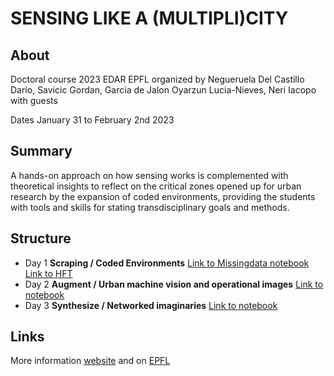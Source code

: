 # SENSING LIKE A (MULTIPLI)CITY

## About 

Doctoral course 2023  EDAR EPFL organized by Negueruela Del Castillo Darío, Savicic Gordan, Garcia de Jalon Oyarzun Lucia-Nieves, Neri Iacopo with guests

Dates January 31 to February 2nd 2023

## Summary 

A hands-on approach on how sensing works is complemented with theoretical insights to reflect on the critical zones opened up for urban research by the expansion of coded environments, providing the students with tools and skills for stating transdisciplinary goals and methods.

## Structure

- Day 1 **Scraping / Coded Environments** [Link to Missingdata notebook](https://colab.research.google.com/github/fleshgordo/sensinglikeamultiplicity/blob/main/day1/Missing_data.ipynb) [Link to HFT](https://colab.research.google.com/github/fleshgordo/sensinglikeamultiplicity/blob/main/day1/HFT_analysis.ipynb)
- Day 2 **Augment / Urban machine vision and operational images** [Link to notebook]()
- Day 3 **Synthesize / Networked imaginaries** [Link to notebook]()

## Links

More information [website](https://sensingmultiplicity.carrd.co/) and on [EPFL](https://edu.epfl.ch/coursebook/en/sensing-like-a-multipli-city-AR-638) 
